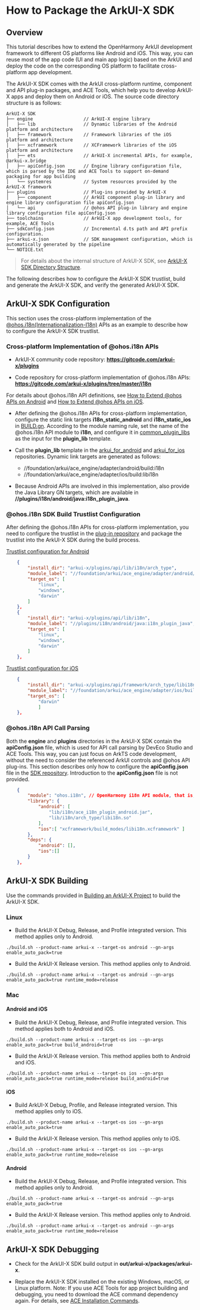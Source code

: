 # How to Package the ArkUI-X SDK

## Overview

This tutorial describes how to extend the OpenHarmony ArkUI development framework to different OS platforms like Android and iOS. This way, you can reuse most of the app code (UI and main app logic) based on the ArkUI and deploy the code on the corresponding OS platform to facilitate cross-platform app development.

The ArkUI-X SDK comes with the ArkUI cross-platform runtime, component and API plug-in packages, and ACE Tools, which help you to develop ArkUI-X apps and deploy them on Android or iOS. The source code directory structure is as follows:

```
ArkUI-X SDK
├── engine                   // ArkUI-X engine library
│   ├── lib                  // Dynamic libraries of the Android platform and architecture
│   ├── framework            // Framework libraries of the iOS platform and architecture
│   ├── xcframework          // XCFramework libraries of the iOS platform and architecture
│   ├── ets                  // ArkUI-X incremental APIs, for example, @arkui-x.bridge
│   ├── apiConfig.json       // Engine library configuration file, which is parsed by the IDE and ACE Tools to support on-demand packaging for app building
│   └── systemres            // System resources provided by the ArkUI-X framework
├── plugins                  // Plug-ins provided by ArkUI-X
│   ├── component            // ArkUI component plug-in library and engine library configuration file apiConfig.json
│   └── api                  // @ohos API plug-in library and engine library configuration file apiConfig.json
├── toolchains               // ArkUI-X app development tools, for example, ACE Tools
├── sdkConfig.json           // Incremental d.ts path and API prefix configuration.
├── arkui-x.json             // SDK management configuration, which is automatically generated by the pipeline
└── NOTICE.txt
```

>For details about the internal structure of ArkUI-X SDK, see [ArkUI-X SDK Directory Structure](../../application-dev/quick-start/sdk-structure-guide.md).

The following describes how to configure the ArkUI-X SDK trustlist, build and generate the ArkUI-X SDK, and verify the generated ArkUI-X SDK.

## ArkUI-X SDK Configuration

This section uses the cross-platform implementation of the [@ohos.i18n(Internationalization-I18n)](https://gitcode.com/openharmony/docs/blob/master/en/application-dev/reference/apis/js-apis-i18n.md) APIs as an example to describe how to configure the ArkUI-X SDK trustlist.

### Cross-platform Implementation of @ohos.i18n APIs

- ArkUI-X community code repository: **https://gitcode.com/arkui-x/plugins**

- Code repository for cross-platform implementation of @ohos.i18n APIs: **https://gitcode.com/arkui-x/plugins/tree/master/i18n**

For details about @ohos.i18n API definitions, see [How to Extend @ohos APIs on Android](how-to-achieve-arkts-interface-on-android.md) and [How to Extend @ohos APIs on iOS](how-to-achieve-arkts-interface-on-ios.md).

- After defining the @ohos.i18n APIs for cross-platform implementation, configure the static link targets **i18n_static_android** and **i18n_static_ios** in [BUILD.gn](https://gitcode.com/arkui-x/plugins/blob/master/i18n/BUILD.gn). According to the module naming rule, set the name of the @ohos.i18n API module to **i18n**, and configure it in [common_plugin_libs](https://gitcode.com/arkui-x/plugins/blob/master/plugin_lib.gni) as the input for the **plugin_lib** template. 

- Call the **plugin_lib** template in the [arkui_for_android](https://gitcode.com/arkui-x/arkui_for_android/blob/master/build/BUILD.gn) and [arkui_for_ios](https://gitcode.com/arkui-x/arkui_for_ios/blob/master/build/BUILD.gn) repositories. Dynamic link targets are generated as follows:
  - //foundation/arkui/ace_engine/adapter/android/build:i18n
  - //foundation/arkui/ace_engine/adapter/ios/build:libi18n

- Because Android APIs are involved in this implementation, also provide the Java Library GN targets, which are available in **//plugins/i18n/android/java:i18n_plugin_java**.

### @ohos.i18n SDK Build Trustlist Configuration

After defining the @ohos.i18n APIs for cross-platform implementation, you need to configure the trustlist in the [plug-in repository](https://gitcode.com/arkui-x/build_plugins) and package the trustlist into the ArkUI-X SDK during the build process.

[Trustlist configuration for Android](https://gitcode.com/arkui-x/build_plugins/blob/master/sdk/arkui_cross_sdk_description_std.json)

```json
    {
        "install_dir": "arkui-x/plugins/api/lib/i18n/arch_type",                     // ArkUI-X SDK directory for data output
        "module_label": "//foundation/arkui/ace_engine/adapter/android/build:i18n",  // SO dynamic libraries that need to be packaged into the ArkUI-X SDK
        "target_os": [
            "linux",
            "windows",
            "darwin"
        ]
    },
    {
        "install_dir": "arkui-x/plugins/api/lib/i18n",                               // ArkUI-X SDK directory for data output
        "module_label": "//plugins/i18n/android/java:i18n_plugin_java",              // Jar packages that need to be packaged into the ArkUI-X SDK
        "target_os": [
            "linux",
            "windows",
            "darwin"
        ]
    },
```

[Trustlist configuration for iOS](https://gitcode.com/arkui-x/build_plugins/blob/master/sdk/arkui_cross_sdk_description_std.json)

```json
    {
        "install_dir": "arkui-x/plugins/api/framework/arch_type/libi18n.framework",   // ArkUI-X SDK directory for data output
        "module_label": "//foundation/arkui/ace_engine/adapter/ios/build:libi18n", // Framework dynamic libraries that need to be packaged into the ArkUI-X SDK
        "target_os": [
            "darwin"
            ]
    },
```

### @ohos.i18n API Call Parsing

Both the **engine** and **plugins** directories in the ArkUI-X SDK contain the **apiConfig.json** file, which is used for API call parsing by DevEco Studio and ACE Tools. This way, you can just focus on ArkTS code development, without the need to consider the referenced ArkUI controls and @ohos API plug-ins. This section describes only how to configure the **apiConfig.json** file in the [SDK repository](https://gitcode.com/arkui-x/interface_sdk). Introduction to the **apiConfig.json** file is not provided.

```json
    {
        "module": "ohos.i18n", // OpenHarmony i18n API module, that is, @ohos.i18n
        "library": {
            "android": [                                                 // Libraries that need to be packaged into the Android app package during i18n app development on Android
                "lib/i18n/ace_i18n_plugin_android.jar",
                "lib/i18n/arch_type/libi18n.so"
            ],
            "ios":[ "xcframework/build_modes/libi18n.xcframework" ]      // Libraries that need to be packaged into the iOS app package during i18n app development on iOS
        },
        "deps": {
            "android": [],                                               // Dependent libraries that need to be packaged into the Android app package during i18n app development on Android
            "ios":[]                                                     // Dependent libraries that need to be packaged into the iOS app package during i18n app development on iOS
        }
    },
```

## ArkUI-X SDK Building

Use the commands provided in [Building an ArkUI-X Project](../quick-start/start-with-build.md) to build the ArkUI-X SDK.

### Linux

- Build the ArkUI-X Debug, Release, and Profile integrated version. This method applies only to Android.
```
./build.sh --product-name arkui-x --target-os android --gn-args enable_auto_pack=true
```

- Build the ArkUI-X Release version. This method applies only to Android.
```
./build.sh --product-name arkui-x --target-os android --gn-args enable_auto_pack=true runtime_mode=release
```

### Mac

#### Android and iOS

- Build the ArkUI-X Debug, Release, and Profile integrated version. This method applies both to Android and iOS.
```
./build.sh --product-name arkui-x --target-os ios --gn-args enable_auto_pack=true build_android=true
```

- Build the ArkUI-X Release version. This method applies both to Android and iOS.
```
./build.sh --product-name arkui-x --target-os ios --gn-args enable_auto_pack=true runtime_mode=release build_android=true
```

#### iOS

- Build ArkUI-X Debug, Profile, and Release integrated version. This method applies only to iOS.
```
./build.sh --product-name arkui-x --target-os ios --gn-args enable_auto_pack=true
```

- Build the ArkUI-X Release version. This method applies only to iOS.
```
./build.sh --product-name arkui-x --target-os ios --gn-args enable_auto_pack=true runtime_mode=release
```

#### Android

- Build the ArkUI-X Debug, Release, and Profile integrated version. This method applies only to Android.
```
./build.sh --product-name arkui-x --target-os android --gn-args enable_auto_pack=true
```

- Build the ArkUI-X Release version. This method applies only to Android.
```
./build.sh --product-name arkui-x --target-os android --gn-args enable_auto_pack=true runtime_mode=release
```

## ArkUI-X SDK Debugging

- Check for the ArkUI-X SDK build output in **out/arkui-x/packages/arkui-x**.

- Replace the ArkUI-X SDK installed on the existing Windows, macOS, or Linux platform. Note: If you use ACE Tools for app project building and debugging, you need to download the ACE command dependency again. For details, see [ACE Installation Commands](../../application-dev/quick-start/start-with-ace-tools.md).
